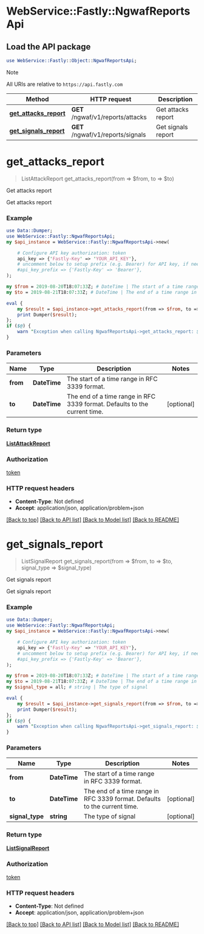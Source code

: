 # WebService::Fastly::NgwafReportsApi

## Load the API package
```perl
use WebService::Fastly::Object::NgwafReportsApi;
```

> [!NOTE]
> All URIs are relative to `https://api.fastly.com`

Method | HTTP request | Description
------ | ------------ | -----------
[**get_attacks_report**](NgwafReportsApi.md#get_attacks_report) | **GET** /ngwaf/v1/reports/attacks | Get attacks report
[**get_signals_report**](NgwafReportsApi.md#get_signals_report) | **GET** /ngwaf/v1/reports/signals | Get signals report


# **get_attacks_report**
> ListAttackReport get_attacks_report(from => $from, to => $to)

Get attacks report

Get attacks report

### Example
```perl
use Data::Dumper;
use WebService::Fastly::NgwafReportsApi;
my $api_instance = WebService::Fastly::NgwafReportsApi->new(

    # Configure API key authorization: token
    api_key => {'Fastly-Key' => 'YOUR_API_KEY'},
    # uncomment below to setup prefix (e.g. Bearer) for API key, if needed
    #api_key_prefix => {'Fastly-Key' => 'Bearer'},
);

my $from = 2019-08-20T18:07:33Z; # DateTime | The start of a time range in RFC 3339 format.
my $to = 2019-08-21T18:07:33Z; # DateTime | The end of a time range in RFC 3339 format. Defaults to the current time.

eval {
    my $result = $api_instance->get_attacks_report(from => $from, to => $to);
    print Dumper($result);
};
if ($@) {
    warn "Exception when calling NgwafReportsApi->get_attacks_report: $@\n";
}
```

### Parameters

Name | Type | Description  | Notes
------------- | ------------- | ------------- | -------------
 **from** | **DateTime**| The start of a time range in RFC 3339 format. | 
 **to** | **DateTime**| The end of a time range in RFC 3339 format. Defaults to the current time. | [optional] 

### Return type

[**ListAttackReport**](ListAttackReport.md)

### Authorization

[token](../README.md#token)

### HTTP request headers

 - **Content-Type**: Not defined
 - **Accept**: application/json, application/problem+json

[[Back to top]](#) [[Back to API list]](../README.md#documentation-for-api-endpoints) [[Back to Model list]](../README.md#documentation-for-models) [[Back to README]](../README.md)

# **get_signals_report**
> ListSignalReport get_signals_report(from => $from, to => $to, signal_type => $signal_type)

Get signals report

Get signals report

### Example
```perl
use Data::Dumper;
use WebService::Fastly::NgwafReportsApi;
my $api_instance = WebService::Fastly::NgwafReportsApi->new(

    # Configure API key authorization: token
    api_key => {'Fastly-Key' => 'YOUR_API_KEY'},
    # uncomment below to setup prefix (e.g. Bearer) for API key, if needed
    #api_key_prefix => {'Fastly-Key' => 'Bearer'},
);

my $from = 2019-08-20T18:07:33Z; # DateTime | The start of a time range in RFC 3339 format.
my $to = 2019-08-21T18:07:33Z; # DateTime | The end of a time range in RFC 3339 format. Defaults to the current time.
my $signal_type = all; # string | The type of signal

eval {
    my $result = $api_instance->get_signals_report(from => $from, to => $to, signal_type => $signal_type);
    print Dumper($result);
};
if ($@) {
    warn "Exception when calling NgwafReportsApi->get_signals_report: $@\n";
}
```

### Parameters

Name | Type | Description  | Notes
------------- | ------------- | ------------- | -------------
 **from** | **DateTime**| The start of a time range in RFC 3339 format. | 
 **to** | **DateTime**| The end of a time range in RFC 3339 format. Defaults to the current time. | [optional] 
 **signal_type** | **string**| The type of signal | [optional] 

### Return type

[**ListSignalReport**](ListSignalReport.md)

### Authorization

[token](../README.md#token)

### HTTP request headers

 - **Content-Type**: Not defined
 - **Accept**: application/json, application/problem+json

[[Back to top]](#) [[Back to API list]](../README.md#documentation-for-api-endpoints) [[Back to Model list]](../README.md#documentation-for-models) [[Back to README]](../README.md)

